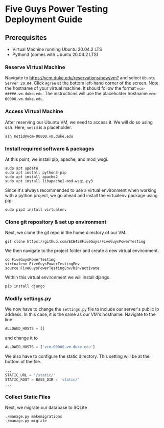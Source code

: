 # Five Guys Power Testing Deployment Guide

## Prerequisites
* Virtual Machine running Ubuntu 20.04.2 LTS
* Python3 (comes with Ubuntu 20.04.2 LTS)

### Reserve Virtual Machine
Navigate to <https://vcm.duke.edu/reservations/new/vm?> and select `Ubuntu Server 20.04`. Click `Agree` at the bottom 
left-hand corner of the screen. Note the hostname of your virtual machine. It should follow the format 
`vcm-#####.vm.duke.edu`. The instructions will use the placeholder hostname `vcm-00000.vm.duke.edu`.

### Access Virtual Machine
After reserving our Ubuntu VM, we need to access it. We will do so using ssh. Here, `netid` is a placeholder.

```shell
ssh netid@vcm-00000.vm.duke.edu
```

### Install required software & packages
At this point, we install pip, apache, and mod_wsgi.
```shell
sudo apt update
sudo apt install python3-pip
sudo apt install apache2
sudo apt install libapache2-mod-wsgi-py3
```

Since it's always recommended to use a virtual environment when working with a python project, we go ahead and install
the virtualenv package using pip:

```shell
sudo pip3 install virtualenv
```

### Clone git repository & set up environment
Next, we clone the git repo in the home directory of our VM.
```shell
git clone https://github.com/ECE458FiveGuys/FiveGuysPowerTesting
```
We then navigate to the project folder and create a new virtual environment.
```shell
cd FiveGuysPowerTesting
virtualenv FiveGuysPowerTestingEnv
source FiveGuysPowerTestingEnv/bin/activate
```
Within this virtual environment we will install django.
```shell
pip install django
```

### Modify settings.py

We now have to change the `settings.py` file to include our server's public ip address. In this case, it is the same as
our VM's hostname. Navigate to the line 
```python
ALLOWED_HOSTS = []
```
and change it to
```python
ALLOWED_HOSTS = ['vcm-00000.vm.duke.edu']
```

We also have to configure the static directory. This setting will be at the bottom of the file.

```python
...
STATIC_URL = '/static/'
STATIC_ROOT = BASE_DIR / 'static/'
...
```

### Collect Static Files
Next, we migrate our database to SQLite

```shell
./manage.py makemigrations
./manage.py migrate
```